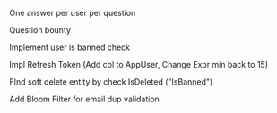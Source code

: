 One answer per user per question

Question bounty

Implement user is banned check

Impl Refresh Token (Add col to AppUser, Change Expr min back to 15)

FInd soft delete entity by check IsDeleted ("IsBanned")

Add Bloom Filter for email dup validation